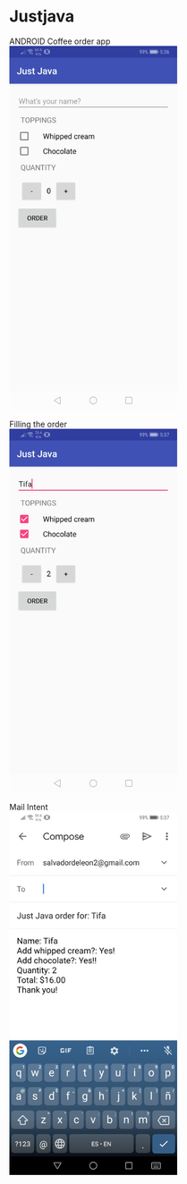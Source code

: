 # Justjava  
ANDROID Coffee order app  
<img src="https://github.com/SDL2/Justjava/blob/master/Screenshot_20200111_053635_com.example.android.justjava.jpg" width="300">  
  
Filling the order  
<img src="https://github.com/SDL2/Justjava/blob/master/Screenshot_20200111_053711_com.example.android.justjava.jpg" width="300"> 
  
Mail Intent  
<img src="https://github.com/SDL2/Justjava/blob/master/Screenshot_20200111_053729_com.google.android.gm.jpg" width="300">  
